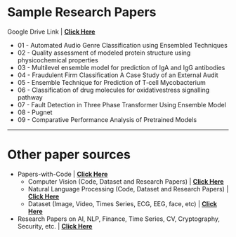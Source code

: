 # Sample Research Papers 
Google Drive Link | **<a href="https://drive.google.com/drive/folders/1jR-xj6GZXOgqGgUSp-i0Sm5IyW4PaChW" target="_blank"> Click Here</a>** 

 - 01 - Automated Audio Genre Classification using Ensembled Techniques
 - 02 - Quality assessment of modeled protein structure using physicochemical properties
 - 03 - Multilevel ensemble model for prediction of IgA and IgG antibodies
 - 04 - Fraudulent Firm Classification A Case Study of an External Audit
 - 05 - Ensemble Technique for Prediction of T‑cell Mycobacterium
 - 06 - Classification of drug molecules for oxidativestress signalling pathway
 - 07 - Fault Detection in Three Phase Transformer Using Ensemble Model
 - 08 - Pugnet
 - 09 - Comparative Performance Analysis of Pretrained Models



---
# Other paper sources
 - Papers-with-Code | **<a href="https://paperswithcode.com/" target="_blank"> Click Here</a>** 
   - Computer Vision (Code, Dataset and Research Papers) | **<a href="https://paperswithcode.com/area/computer-vision" target="_blank"> Click Here</a>** 
   - Natural Language Processing (Code, Dataset and Research Papers) | **<a href="https://paperswithcode.com/area/natural-language-processing" target="_blank"> Click Here</a>** 
   - Dataset (Image, Video, Times Series, ECG, EEG, face, etc) | **<a href="https://paperswithcode.com/datasets" target="_blank"> Click Here</a>** 
 - Research Papers on Al, NLP, Finance, Time Series, CV, Cryptography, Security, etc. | **<a href="https://arxiv.org/archive/cs" target="_blank"> Click Here</a>** 
